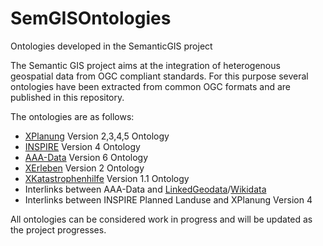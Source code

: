 # SemGISOntologies
Ontologies developed in the SemanticGIS project

The Semantic GIS project aims at the integration of heterogenous geospatial data from OGC compliant standards. For this purpose several ontologies have been extracted from common OGC formats and are published in this repository.

The ontologies are as follows: 

- [XPlanung](http://www.xplanungwiki.de/index.php?title=Xplanung_Wiki) Version 2,3,4,5 Ontology
- [INSPIRE](http://inspire.ec.europa.eu) Version 4 Ontology
- [AAA-Data](http://www.adv-online.de/Products/Real-Estate-Cadastre/ALKIS/) Version 6 Ontology
- [XErleben](http://www.xerleben.de) Version 2 Ontology
- [XKatastrophenhilfe](https://www.bbk.bund.de/DE/AufgabenundAusstattung/Krisenmanagement/xkatastrophenhilfe/xkatastrophenhilfe_node.html) Version 1.1 Ontology
- Interlinks between AAA-Data and [LinkedGeodata](http://linkedgeodata.org/About)/[Wikidata](https://www.wikidata.org/wiki/Wikidata:Main_Page)
- Interlinks between INSPIRE Planned Landuse and XPlanung Version 4

All ontologies can be considered work in progress and will be updated as the project progresses.
